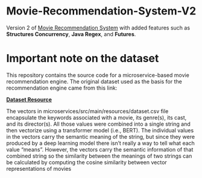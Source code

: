 # Movie-Recommendation-System-V2
Version 2 of [Movie Recommendation System](https://github.com/Fadi-hamwi/Movie_recommender_system)  with added features such as **Structures Concurrency**, **Java Regex**, and **Futures**.





# Important note on the dataset
This repository contains the source code for a microservice-based
movie recommendation engine.  The original dataset used as the basis
for the recommendation engine came from this link:

**[Dataset Resource](https://towardsdatascience.com/using-cosine-similarity-to-build-a-movie-recommendation-system-ae7f20842599)**
 
The vectors in microservices/src/main/resources/dataset.csv file
encapsulate the keywords associated with a movie, its genre(s), its
cast, and its director(s). All those values were combined into a
single string and then vectorize using a transformer model (i.e.,
BERT). The individual values in the vectors carry the semantic meaning
of the string, but since they were produced by a deep learning model
there isn’t really a way to tell what each value “means”. However, the
vectors carry the semantic information of that combined string so the
similarity between the meanings of two strings can be calculated by
computing the cosine similarity between vector representations of
movies
